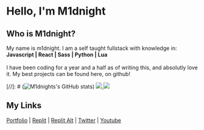 
# Hello, I'm M1dnight

## Who is M1dnight?
My name is m1dnight. I am a self taught fullstack with knowledge in:<br>
**Javascript | React | Sass | Python | Lua**
<br><br>
I have been coding for a year and a half as of writing this, and absolutly love it. My best projects can be found here, on github!

[//]: # (![M1dnights's GitHub stats](https://github-readme-stats.vercel.app/api?username=m1dnight-ofcl&show_icons=true&theme=transparent))
<a href="https://github.com/m1dnight-ofcl/GitHub-Language-Stats">
<img src="https://github.com/m1dnight-ofcl/GitHub-Language-Stats/blob/master/generated/overview.svg#gh-dark-mode-only" />
<img src="https://github.com/m1dnight-ofcl/GitHub-Language-Stats/blob/master/generated/languages.svg#gh-dark-mode-only" />
</a>

## My Links
[Portfolio](https://m1dnight.vercel.app) |
[Replit](https://replit.com/@m1dnightdev) |
[Replit Alt](https://replit.com/@m2dnight) |
[Twitter](https://twitter.com/@m1dnightdev) |
[Youtube](https://youtube.com/@m1dnightdev)
